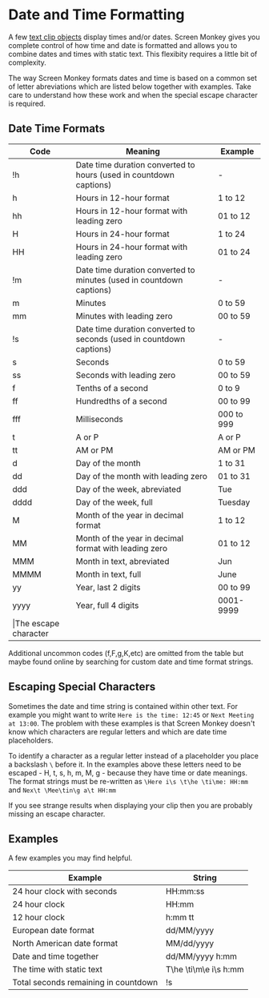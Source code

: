 # Date and Time Formatting
A few [text clip objects](TextClipObjects.md) display times and/or dates. Screen Monkey gives you complete control of how time and date is formatted and allows you to combine dates and times with static text. This flexibity requires a little bit of complexity.

The way Screen Monkey formats dates and time is based on a common set of letter abreviations which are listed below together with examples. Take care to understand how these work and when the special escape character is required.

## Date Time Formats
|Code|Meaning|Example|
|--|--|--|
|!h|Date time duration converted to hours (used in countdown captions)|-|
|h|Hours in 12-hour format|1 to 12|
|hh|Hours in 12-hour format with leading zero|01 to 12|
|H|Hours in 24-hour format|1 to 24|
|HH|Hours in 24-hour format with leading zero|01 to 24|
|!m|Date time duration converted to minutes (used in countdown captions)|-|
|m|Minutes|0 to 59|
|mm|Minutes with leading zero|00 to 59|
|!s|Date time duration converted to seconds (used in countdown captions)|-|
|s|Seconds|0 to 59|
|ss|Seconds with leading zero|00 to 59|
|f|Tenths of a second|0 to 9|
|ff|Hundredths of a second|00 to 99|
|fff|Milliseconds|000 to 999|
|t|A or P|A or P|
|tt|AM or PM|AM or PM|
|d|Day of the month|1 to 31|
|dd|Day of the month with leading zero|01 to 31|
|ddd|Day of the week, abreviated|Tue|
|dddd|Day of the week, full|Tuesday|
|M|Month of the year in decimal format|1 to 12|
|MM|Month of the year in decimal format with leading zero|01 to 12|
|MMM|Month in text, abreviated|Jun|
|MMMM|Month in text, full|June|
|yy|Year, last 2 digits|00 to 99|
|yyyy|Year, full 4 digits|0001-9999|
|\\|The escape character| |


Additional uncommon codes (f,F,g,K,etc) are omitted from the table but maybe found online by searching for custom date and time format strings.

## Escaping Special Characters
Sometimes the date and time string is contained within other text. For example you might want to write `Here is the time: 12:45` or `Next Meeting at 13:00`. The problem with these examples is that Screen Monkey doesn't know which characters are regular letters and which are date time placeholders. 

To identify a character as a regular letter instead of a placeholder you place a backslash `\` before it. In the examples above these letters need to be escaped - H, t, s, h, m, M, g - because they have time or date meanings. The format strings must be re-written as `\Here i\s \t\he \ti\me: HH:mm` and `Nex\t \Mee\tin\g a\t HH:mm`

If you see strange results when displaying your clip then you are probably missing an escape character.

## Examples
A few examples you may find helpful.

|Example|String|
|-|-|
|24 hour clock with seconds|HH:mm:ss|
|24 hour clock|HH:mm|
|12 hour clock|h:mm tt|
|European date format|dd/MM/yyyy|
|North American date format|MM/dd/yyyy|
|Date and time together|dd/MM/yyyy h:mm|
|The time with static text|T\he \ti\m\e i\s h:mm|
|Total seconds remaining in countdown|!s|